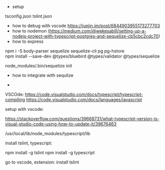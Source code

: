 * setup

tsconfig.json
tslint.json

* how to debug with vscode https://juejin.im/post/6844903955173277703
* how to nodemon (https://medium.com/@wekesabill/setting-up-a-nodejs-project-with-typescript-postgres-and-sequelize-cb5cbc2cdc70)
* how to express

npm i -S body-parser sequelize sequelize-cli pg pg-hstore  
npm install --save-dev @types/bluebird @types/validator @types/sequelize


 node_modules/.bin/sequelize init     

 

* how to integrate with sequlize


*


VSCOde: https://code.visualstudio.com/docs/typescript/typescript-compiling
https://code.visualstudio.com/docs/languages/javascript


setup with vscode:

https://stackoverflow.com/questions/39668731/what-typescript-version-is-visual-studio-code-using-how-to-update-it/39676463


/usr/local/lib/node_modules/typescript/lib

install tslint, typescript:

npm install -g tslint
npm install -g typescript

go to vscode, extension: install tslint